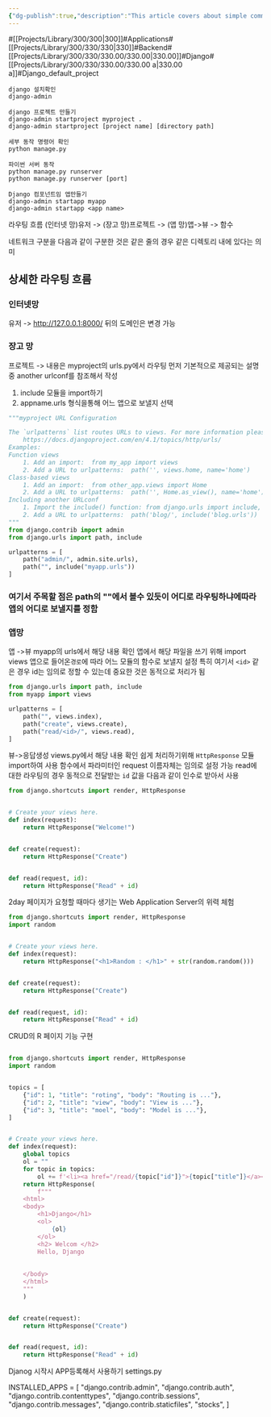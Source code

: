 ```yaml
---
{"dg-publish":true,"description":"This article covers about simple command and project by Django.","permalink":"/projects/library/300/330/330-00/330-00-a/","dgPassFrontmatter":true,"noteIcon":"0","created":"2024-04-22T18:51:19.536+09:00","updated":"2024-06-20T02:40:45.829+09:00"}
---
```


#[[Projects/Library/300/300\|300]]#Applications#[[Projects/Library/300/330/330\|330]]#Backend#[[Projects/Library/300/330/330.00/330.00\|330.00]]#Django#[[Projects/Library/300/330/330.00/330.00 a\|330.00 a]]#Django_default_project


```
django 설치확인
django-admin

django 프로젝트 만들기
django-admin startproject myproject .
django-admin startproject [project name] [directory path]

세부 동작 명령어 확인
python manage.py

파이썬 서버 동작
python manage.py runserver
python manage.py runserver [port]

Django 컴포넌트임 앱만들기
django-admin startapp myapp
django-admin startapp <app name>

```


라우팅 흐름
(인터넷 망)유저 -> 
(장고 망)프로젝트 ->
(앱 망)앱->뷰 -> 함수

네트워크 구분을 다음과 같이 구분한 것은 같은 줄의 경우 같은 디렉토리 내에 있다는 의미

## 상세한 라우팅 흐름
### 인터넷망
유저 ->
http://127.0.0.1:8000/
뒤의 도메인은 변경 가능


### 장고 망
프로젝트 ->
내용은 myproject의 urls.py에서 라우팅
먼저 기본적으로 제공되는 설명중 another urlconf를 참조해서 작성
1. include 모듈을 import하기
2. appname.urls 형식을통해 어느 앱으로 보낼지 선택

```python
"""myproject URL Configuration

The `urlpatterns` list routes URLs to views. For more information please see:
    https://docs.djangoproject.com/en/4.1/topics/http/urls/
Examples:
Function views
    1. Add an import:  from my_app import views
    2. Add a URL to urlpatterns:  path('', views.home, name='home')
Class-based views
    1. Add an import:  from other_app.views import Home
    2. Add a URL to urlpatterns:  path('', Home.as_view(), name='home')
Including another URLconf
    1. Import the include() function: from django.urls import include, path
    2. Add a URL to urlpatterns:  path('blog/', include('blog.urls'))
"""
from django.contrib import admin
from django.urls import path, include

urlpatterns = [
    path("admin/", admin.site.urls),
    path("", include("myapp.urls"))
]
``` 
### 여기서 주목할 점은 path의 ""에서 볼수 있듯이 어디로 라우팅하냐에따라 앱의 어디로 보낼지를 정함

### 앱망
앱 ->뷰 
myapp의 urls에서 해당 내용 확인
앱에서 해당 파일을 쓰기 위해 import views
앱으로 들어온`경로`에 따라 어느 모듈의 함수로 보낼지 설정
특히 여기서 `<id>` 같은 경우 id는 임의로 정할 수 있는데 중요한 것은 동적으로 처리가 됨

```python
from django.urls import path, include
from myapp import views

urlpatterns = [
    path("", views.index),
    path("create", views.create),
    path("read/<id>/", views.read),
]

```


뷰->응답생성
views.py에서 해당 내용 확인
쉽게 처리하기위해 `HttpResponse` 모듈 import하여 사용
함수에서 파라미터인 request 이름자체는 임의로 설정 가능
read에대한 라우팅의 경우 동적으로 전달받는 `id` 값을 다음과 같이 인수로 받아서 사용

```python
from django.shortcuts import render, HttpResponse


# Create your views here.
def index(request):
    return HttpResponse("Welcome!")


def create(request):
    return HttpResponse("Create")


def read(request, id):
    return HttpResponse("Read" + id)


```


2day
페이지가 요청할 때마다 생기는 Web Application Server의 위력 체험
```python
from django.shortcuts import render, HttpResponse
import random


# Create your views here.
def index(request):
    return HttpResponse("<h1>Random : </h1>" + str(random.random()))


def create(request):
    return HttpResponse("Create")


def read(request, id):
    return HttpResponse("Read" + id)

```


CRUD의 R 페이지 기능 구현
```python

from django.shortcuts import render, HttpResponse
import random


topics = [
    {"id": 1, "title": "roting", "body": "Routing is ..."},
    {"id": 2, "title": "view", "body": "View is ..."},
    {"id": 3, "title": "moel", "body": "Model is ..."},
]


# Create your views here.
def index(request):
    global topics
    ol = ""
    for topic in topics:
        ol += f'<li><a href="/read/{topic["id"]}">{topic["title"]}</a></li>'
    return HttpResponse(
        f"""
    <html>
    <body>
        <h1>Django</h1>
        <ol>
            {ol}
        </ol>
        <h2> Welcom </h2>
        Hello, Django
    
    
    </body>
    </html>
    """
    )


def create(request):
    return HttpResponse("Create")


def read(request, id):
    return HttpResponse("Read" + id)
```


Djanog 시작시 APP등록해서 사용하기
settings.py

INSTALLED_APPS = [
    "django.contrib.admin",
    "django.contrib.auth",
    "django.contrib.contenttypes",
    "django.contrib.sessions",
    "django.contrib.messages",
    "django.contrib.staticfiles",
    "stocks",
]